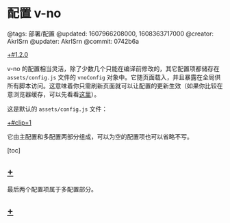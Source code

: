 # 配置 v-no

@tags: 部署/配置
@updated: 1607966208000, 1608363717000
@creator: AkrISrn
@updater: AkrISrn
@commit: 0742b6a

[+#1.2.0](/snippets/version-when-last-update.md)

v-no 的配置相当灵活，除了少数几个只能在编译前修改的[](/docs/env-vars.md "#")，其它配置项都储存在 `assets/config.js` 文件的 `vnoConfig` 对象中。它随页面载入，并且暴露在全局供所有脚本访问。这意味着你只需刷新页面就可以让配置的更新生效（如果你比较在意浏览器缓存，可以先看看[这里](/docs/browser-cache.md "#")）。

这是默认的 `assets/config.js` 文件：

[+#clip=1](/docs/config.js.md)

它由主配置和多配置两部分组成，可以为空的配置项也可以省略不写。

[toc]

## [+](/docs/main-conf.md)

最后两个配置项属于多配置部分。

## [+](/docs/multi-conf.md)
